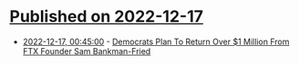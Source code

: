 # [Published on 2022-12-17](index.md)

* [2022-12-17, 00:45:00](https://politics.slashdot.org/story/22/12/16/2320237/democrats-plan-to-return-over-1-million-from-ftx-founder-sam-bankman-fried?utm_source=rss1.0mainlinkanon&utm_medium=feed) - [Democrats Plan To Return Over $1 Million From FTX Founder Sam Bankman-Fried](https://politics.slashdot.org/story/22/12/16/2320237/democrats-plan-to-return-over-1-million-from-ftx-founder-sam-bankman-fried?utm_source=rss1.0mainlinkanon&utm_medium=feed)
